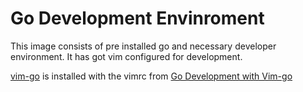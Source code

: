 # Go Development Envinroment
This image consists of pre installed go and necessary developer environment. It has got vim configured for development.

[vim-go](https://github.com/fatih/vim-go) is installed with the vimrc from [Go Development with Vim-go](https://www.youtube.com/watch?v=7BqJ8dzygtU)